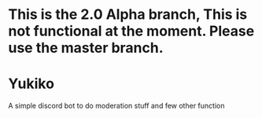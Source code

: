 # This is the 2.0 Alpha branch, This is not functional at the moment. Please use the master branch.

# Yukiko
A simple discord bot to do moderation stuff and few other function
